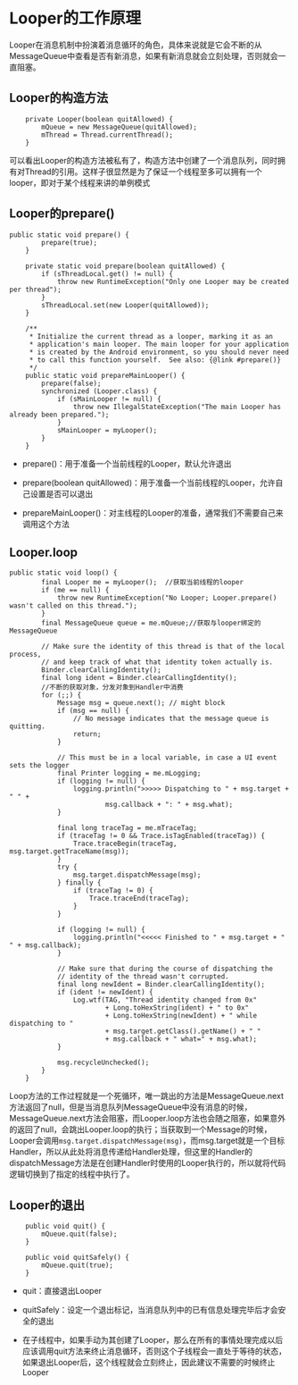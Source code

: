 # Looper的工作原理

Looper在消息机制中扮演着消息循环的角色，具体来说就是它会不断的从MessageQueue中查看是否有新消息，如果有新消息就会立刻处理，否则就会一直阻塞。

## Looper的构造方法

```
    private Looper(boolean quitAllowed) {
        mQueue = new MessageQueue(quitAllowed);
        mThread = Thread.currentThread();
    }
```

可以看出Looper的构造方法被私有了，构造方法中创建了一个消息队列，同时拥有对Thread的引用。这样子很显然是为了保证一个线程至多可以拥有一个looper，即对于某个线程来讲的单例模式

## Looper的prepare\(\)

```
public static void prepare() {
        prepare(true);
    }

    private static void prepare(boolean quitAllowed) {
        if (sThreadLocal.get() != null) {
            throw new RuntimeException("Only one Looper may be created per thread");
        }
        sThreadLocal.set(new Looper(quitAllowed));
    }

    /**
     * Initialize the current thread as a looper, marking it as an
     * application's main looper. The main looper for your application
     * is created by the Android environment, so you should never need
     * to call this function yourself.  See also: {@link #prepare()}
     */
    public static void prepareMainLooper() {
        prepare(false);
        synchronized (Looper.class) {
            if (sMainLooper != null) {
                throw new IllegalStateException("The main Looper has already been prepared.");
            }
            sMainLooper = myLooper();
        }
    }
```

* prepare\(\)：用于准备一个当前线程的Looper，默认允许退出

* prepare\(boolean quitAllowed\)：用于准备一个当前线程的Looper，允许自己设置是否可以退出

* prepareMainLooper\(\)：对主线程的Looper的准备，通常我们不需要自己来调用这个方法

## Looper.loop

```
public static void loop() {
        final Looper me = myLooper();  //获取当前线程的looper
        if (me == null) {
            throw new RuntimeException("No Looper; Looper.prepare() wasn't called on this thread.");
        }
        final MessageQueue queue = me.mQueue;//获取与looper绑定的MessageQueue

        // Make sure the identity of this thread is that of the local process,
        // and keep track of what that identity token actually is.
        Binder.clearCallingIdentity();
        final long ident = Binder.clearCallingIdentity();
        //不断的获取对象，分发对象到Handler中消费
        for (;;) {
            Message msg = queue.next(); // might block
            if (msg == null) {
                // No message indicates that the message queue is quitting.
                return;
            }

            // This must be in a local variable, in case a UI event sets the logger
            final Printer logging = me.mLogging;
            if (logging != null) {
                logging.println(">>>>> Dispatching to " + msg.target + " " +
                        msg.callback + ": " + msg.what);
            }

            final long traceTag = me.mTraceTag;
            if (traceTag != 0 && Trace.isTagEnabled(traceTag)) {
                Trace.traceBegin(traceTag, msg.target.getTraceName(msg));
            }
            try {
                msg.target.dispatchMessage(msg);
            } finally {
                if (traceTag != 0) {
                    Trace.traceEnd(traceTag);
                }
            }

            if (logging != null) {
                logging.println("<<<<< Finished to " + msg.target + " " + msg.callback);
            }

            // Make sure that during the course of dispatching the
            // identity of the thread wasn't corrupted.
            final long newIdent = Binder.clearCallingIdentity();
            if (ident != newIdent) {
                Log.wtf(TAG, "Thread identity changed from 0x"
                        + Long.toHexString(ident) + " to 0x"
                        + Long.toHexString(newIdent) + " while dispatching to "
                        + msg.target.getClass().getName() + " "
                        + msg.callback + " what=" + msg.what);
            }

            msg.recycleUnchecked();
        }
    }
```

Loop方法的工作过程就是一个死循环，唯一跳出的方法是MessageQueue.next方法返回了null，但是当消息队列MessageQueue中没有消息的时候，MessageQueue.next方法会阻塞，而Looper.loop方法也会随之阻塞，如果意外的返回了null，会跳出Looper.loop的执行；当获取到一个Message的时候，Looper会调用`msg.target.dispatchMessage(msg)`，而msg.target就是一个目标Handler，所以从此处将消息传递给Handler处理，但这里的Handler的dispatchMessage方法是在创建Handler时使用的Looper执行的，所以就将代码逻辑切换到了指定的线程中执行了。

## Looper的退出

```
    public void quit() {
        mQueue.quit(false);
    }

    public void quitSafely() {
        mQueue.quit(true);
    }
```

* quit：直接退出Looper

* quitSafely：设定一个退出标记，当消息队列中的已有信息处理完毕后才会安全的退出

* 在子线程中，如果手动为其创建了Looper，那么在所有的事情处理完成以后应该调用quit方法来终止消息循环，否则这个子线程会一直处于等待的状态，如果退出Looper后，这个线程就会立刻终止，因此建议不需要的时候终止Looper



